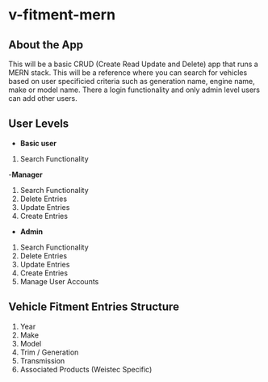 # v-fitment-mern

## About the App
This will be a basic CRUD (Create Read Update and Delete) app that runs a MERN stack. This will be a reference where you can search for vehicles based on user specificied criteria such as generation name, engine name, make or model name. There a login functionality and only admin level users can add other users.

## User Levels

- **Basic user**
1. Search Functionality

-**Manager**
1. Search Functionality
2. Delete Entries
3. Update Entries
4. Create Entries

- **Admin**
1. Search Functionality
2. Delete Entries
3. Update Entries
4. Create Entries
5. Manage User Accounts

## Vehicle Fitment Entries Structure

1. Year
2. Make
3. Model
4. Trim / Generation
5. Transmission
6. Associated Products (Weistec Specific)